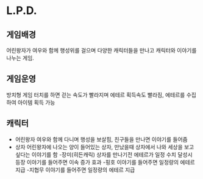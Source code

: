 # L.P.D.
## 게임배경
어린왕자가 여우와 함께 행성위를 걸으며 다양한 캐릭터들을 만나고 캐릭터와 이야기를 나누는 게임.

## 게임운영
방치형 게임 터치를 하면 걷는 속도가 빨라지며 에테르 획득속도 빨라짐, 에테르를 수집하여 아이템 획득 가능

## 캐릭터
- 어린왕자
여우와 함께 다니며 행성을 보살핌, 친구들을 만나면 이야기를 들어줌
- 상자
어린왕자에 나오는 양이 들어있는 상자, 만났을때 상자에서 나와 세상을 보고싶다는 이야기를 함
-장미(히든캐릭)
상자를 만나기전 에테르가 일정 수치 달성시 등장 이야기를 들어주면 이속 증가 효과
-핑호
이야기를 들어주면 일정량의 에테르 지급
-지협무
이야기를 들어주면 일정량의 에테르 지급 
